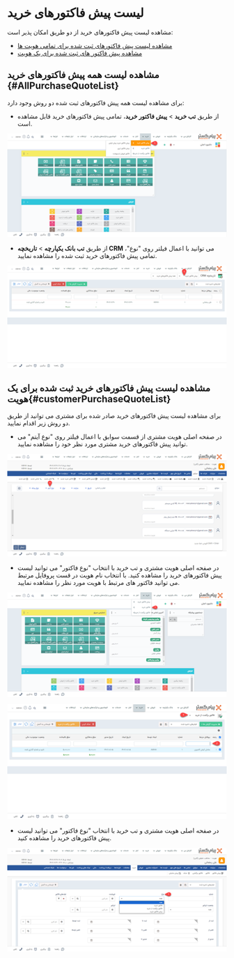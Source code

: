 # لیست پیش فاکتورهای خرید
مشاهده لیست پیش فاکتورهای خرید از دو طریق امکان پذیر است:

- [مشاهده لیست پیش فاکتورهای ثبت شده برای تمامی هویت ها](#AllPurchaseQuoteList)
- [مشاهده پیش فاکتور های ثبت شده برای یک هویت](#customerQuotList)

## مشاهده لیست همه پیش فاکتورهای خرید {#AllPurchaseQuoteList}
برای مشاهده لیست همه پیش فاکتورهای ثبت شده دو روش وجود دارد:
- از طریق **تب خرید** > **پیش فاکتور خرید**، تمامی پیش فاکتورهای خرید قابل مشاهده است.

![مسیر اول نمایش لیست فاکتورهای خرید تمامی هویت ها](./Images/all-purchase-quote-list-method1.png)

- از طریق **تب بانک یکپارچه** > **تاریخچه CRM**  می توانید با اعمال فیلتر روی "نوع"، تمامی پیش فاکتورهای خرید ثبت شده را مشاهده نمایید.

![مسیر دوم نمایش لیست پیش فاکتورهای تمامی هویت ها](./Images/all-purchase-quote-list-method2.png)

## مشاهده لیست پیش فاکتورهای خرید ثبت شده برای یک هویت{#customerPurchaseQuoteList}
برای مشاهده لیست پیش فاکتورهای خرید صادر شده برای مشتری می توانید از طریق دو روش زیر اقدام نمایید.
- 	در صفحه اصلی هویت مشتری از قسمت سوابق با اعمال فیلتر روی "نوع آیتم" می توانید پیش فاکتورهای خرید مشتری مورد نظر خود را مشاهده نمایید.  

![مسیر اول نمایش لیست پیش فاکتورهای خرید یک هویت ](./Images/costumer-purchase-quote-list-method1.png)

- 	در صفحه اصلی هویت مشتری و تب خرید با انتخاب "نوع فاکتور" می توانید لیست پیش فاکتورهای خرید را مشاهده کنید. با انتخاب نام هویت در قست پروفایل مرتبط می توانید  فاکتور های مرتبط با هویت مورد نظر را مشاهده نمایید.

![مسیر دوم نمایش لیست پیش فاکتورهای خرید یک هویت](./Images/costumer-purchase-invoice-list-method2-1.png)

![مسیر دوم نمایش لیست پیش فاکتورهای خرید یک هویت](./Images/costumer-purchase-invoice-list-method2-2.png)

- 	در صفحه اصلی هویت مشتری و تب خرید با انتخاب "نوع فاکتور" می توانید لیست پیش فاکتورهای خرید را مشاهده کنید.

![مسیر سوم نمایش لیست پیش فاکتورهای خریدیک هویت](./Images/costumer-purchase-quote-list-method3.png)
